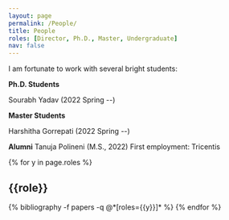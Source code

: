 ```yaml
---
layout: page
permalink: /People/
title: People
roles: [Director, Ph.D., Master, Undergraduate]
nav: false
---
```


I am fortunate to work with several bright students:


**Ph.D. Students**

Sourabh Yadav (2022 Spring --) 


**Master Students**

Harshitha Gorrepati (2022 Spring --) 


**Alumni**
Tanuja Polineni (M.S., 2022) First employment: Tricentis

<div class="people">

{% for y in page.roles %}
  <h2 class="roles">{{role}}</h2>
  {% bibliography -f papers -q @*[roles={{y}}]* %}
{% endfor %}

</div>

